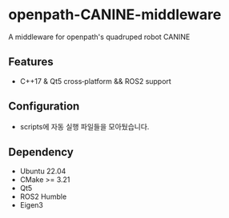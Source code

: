 # openpath-CANINE-middleware

A middleware for openpath's quadruped robot CANINE

## Features
- C++17 & Qt5 cross‑platform && ROS2 support

## Configuration
- scripts에 자동 실행 파일들을 모아뒀습니다.

## Dependency

- Ubuntu 22.04
- CMake >= 3.21
- Qt5
- ROS2 Humble
- Eigen3
